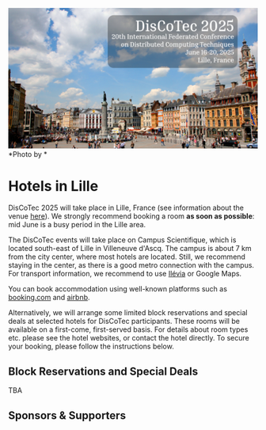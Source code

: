 [![](banner2025.png)](.)
*Photo by *

# Hotels in Lille


DisCoTec 2025 will take place in Lille, France (see information about the venue [here](venue)).
We strongly recommend booking a room **as soon as possible**: mid June is a busy period in the Lille area. 

The DisCoTec events will take place on Campus Scientifique, which is located south-east of Lille in Villeneuve d'Ascq. The campus is about 7 km from the city center, where most hotels are located. Still, we recommend staying in the center, as there is a good metro connection with the campus. 
For transport information, we recommend to use [Ilévia](https://www.ilevia.fr/) or Google Maps.  

You can book accommodation using well-known platforms such as [booking.com](https://www.booking.com) and [airbnb](https://www.airbnb.com).
 
Alternatively, we will arrange some limited block reservations and special deals at selected hotels for DisCoTec participants. These rooms will be available on a first-come, first-served basis. For details about room types etc. please see the hotel websites, or contact the hotel directly. To secure your booking, please follow the instructions below. 

## Block Reservations and Special Deals
TBA

## Sponsors & Supporters

<p float="left">
</p>
